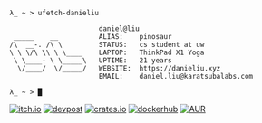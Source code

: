 
```
λ_ ~ > ufetch-danieliu

                      daniel@liu
 _____    __          ALIAS:    pinosaur
/\  __-. /\ \         STATUS:   cs student at uw 
\ \ \/\ \\ \ \____    LAPTOP:   ThinkPad X1 Yoga
 \ \____- \ \_____\   UPTIME:   21 years
  \/____/  \/_____/   WEBSITE:  https://danieliu.xyz
                      EMAIL:    daniel.liu@karatsubalabs.com

λ_ ~ > █
```

<a href="https://pinosaur.itch.io/"><img alt="itch.io" src="https://img.shields.io/static/v1?logo=itch.io&labelColor=grey&label=&message=itch.io&color=red"></a>
<a href="https://devpost.com/pinosaur"><img alt="devpost" src="https://img.shields.io/static/v1?logo=devpost&labelColor=grey&label=&message=devpost&color=blue"></a>
<a href="https://crates.io/users/MrPicklePinosaur"><img alt="crates.io" src="https://img.shields.io/static/v1?logo=rust&labelColor=grey&label=&message=crates.io&color=orange"></a>
<a href="https://hub.docker.com/u/pinosaur"><img alt="dockerhub" src="https://img.shields.io/static/v1?logo=docker&labelColor=grey&label=&message=dockerhub&color=blue"></a>
<a href="https://aur.archlinux.org/packages?K=pinosaur&SeB=m"><img alt="AUR" src="https://img.shields.io/static/v1?logo=arch-linux&labelColor=grey&label=&message=AUR&color=blue"></a>


<!--
<div align="center">
<a href="https://github.com/MrPicklePinosaur?tab=repositories&language=rust" target="_blank"><img alt="rust" src="https://img.shields.io/badge/-rust-orange?style=flat&logo=Rust&logoColor=white"></a>
<a href="https://github.com/MrPicklePinosaur?tab=repositories&language=haskell" target="_blank"><img alt="haskell" src="https://img.shields.io/badge/-haskell-5e5086?style=flat&logo=Haskell&logoColor=white"></a>
<a href="https://github.com/MrPicklePinosaur?tab=repositories&language=c" target="_blank"><img alt="c" src="https://img.shields.io/badge/-C-555555?style=flat&logo=C&logoColor=white"></a>
<a href="https://github.com/MrPicklePinosaur?tab=repositories&language=c%2B%2B" target="_blank"><img alt="c++" src="https://img.shields.io/badge/-C++-f34b7d?style=flat&logo=C%2B%2B&logoColor=white"></a>
<a href="https://github.com/MrPicklePinosaur?tab=repositories&language=typescript" target="_blank"><img alt="typescript" src="https://img.shields.io/badge/-typescript-2b7489?style=flat&logo=Typescript&logoColor=white"></a>
</div>
-->
